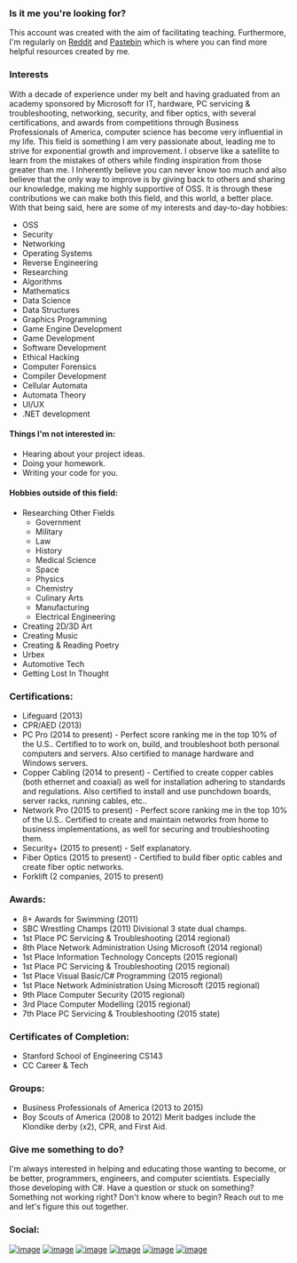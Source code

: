 ### Is it me you're looking for?

This account was created with the aim of facilitating teaching. Furthermore, I'm regularly on [Reddit](https://www.reddit.com/user/Didactic-Spectre?utm_source=amp&utm_medium=&utm_content=comment_username) and [Pastebin](https://pastebin.com/u/DidacticSpectre) which is where you can find more helpful resources created by me.

### Interests

With a decade of experience under my belt and having graduated from an academy sponsored by Microsoft for IT, hardware, PC servicing & troubleshooting, networking, security, and fiber optics, with several certifications, and awards from competitions through Business Professionals of America, computer science has become very influential in my life. This field is something I am very passionate about, leading me to strive for exponential growth and improvement. I observe like a satellite to learn from the mistakes of others while finding inspiration from those greater than me. I Inherently believe you can never know too much and also believe that the only way to improve is by giving back to others and sharing our knowledge, making me highly supportive of OSS. It is through these contributions we can make both this field, and this world, a better place. With that being said, here are some of my interests and day-to-day hobbies:

- OSS
- Security
- Networking
- Operating Systems
- Reverse Engineering
- Researching
- Algorithms
- Mathematics
- Data Science
- Data Structures
- Graphics Programming
- Game Engine Development
- Game Development
- Software Development
- Ethical Hacking
- Computer Forensics
- Compiler Development
- Cellular Automata
- Automata Theory
- UI/UX
- .NET development

#### Things I'm not interested in:

- Hearing about your project ideas.
- Doing your homework.
- Writing your code for you.

#### Hobbies outside of this field:

- Researching Other Fields
    - Government
    - Military
    - Law
    - History
    - Medical Science
    - Space
    - Physics
    - Chemistry
    - Culinary Arts
    - Manufacturing
    - Electrical Engineering
- Creating 2D/3D Art
- Creating Music
- Creating & Reading Poetry
- Urbex
- Automotive Tech
- Getting Lost In Thought

### Certifications:

- Lifeguard (2013)
- CPR/AED (2013)
- PC Pro (2014 to present) - Perfect score ranking me in the top 10% of the U.S.. Certified to to work on, build, and troubleshoot both personal computers and servers. Also certified to manage hardware and Windows servers.
- Copper Cabling (2014 to present) - Certified to create copper cables (both ethernet and coaxial) as well for installation adhering to standards and regulations. Also certified to install and use punchdown boards, server racks, running cables, etc..
- Network Pro (2015 to present) - Perfect score ranking me in the top 10% of the U.S.. Certified to create and maintain networks from home to business implementations, as well for securing and troubleshooting them.
- Security+ (2015 to present) - Self explanatory.
- Fiber Optics (2015 to present) - Certified to build fiber optic cables and create fiber optic networks.
- Forklift (2 companies, 2015 to present)

### Awards:

- 8+ Awards for Swimming (2011)
- SBC Wrestling Champs (2011) Divisional 3 state dual champs.
- 1st Place PC Servicing & Troubleshooting (2014 regional)
- 8th Place Network Administration Using Microsoft (2014 regional)
- 1st Place Information Technology Concepts (2015 regional)
- 1st Place PC Servicing & Troubleshooting (2015 regional)
- 1st Place Visual Basic/C# Programming (2015 regional)
- 1st Place Network Administration Using Microsoft (2015 regional)
- 9th Place Computer Security (2015 regional)
- 3rd Place Computer Modelling (2015 regional)
- 7th Place PC Servicing & Troubleshooting (2015 state)

### Certificates of Completion:

- Stanford School of Engineering CS143
- CC Career & Tech

### Groups:

- Business Professionals of America (2013 to 2015)
- Boy Scouts of America (2008 to 2012) Merit badges include the Klondike derby (x2), CPR, and First Aid.

### Give me something to do?

I'm always interested in helping and educating those wanting to become, or be better, programmers, engineers, and computer scientists. Especially those developing with C#. Have a question or stuck on something? Something not working right? Don't know where to begin? Reach out to me and let's figure this out together.

### Social:

[![image](https://img.shields.io/badge/Reddit-FF4500?style=for-the-badge&logo=reddit&logoColor=white)](https://www.reddit.com/user/Didactic-Spectre)
[![image](https://img.shields.io/badge/Discord-7289DA?style=for-the-badge&logo=discord&logoColor=white)](https://discordapp.com/users/828240628483751966)
[![image](https://img.shields.io/badge/YouTube-FF0000?style=for-the-badge&logo=youtube&logoColor=white)](https://www.youtube.com/channel/UChAO6RYs7Qj4C8lzwTl-dYw)
[![image](https://img.shields.io/badge/SoundCloud-FF3300?style=for-the-badge&logo=soundcloud&logoColor=white)](https://soundcloud.com/user-279854821)
[![image](https://img.shields.io/badge/Steam-000000?style=for-the-badge&logo=steam&logoColor=white)](https://steamcommunity.com/id/didacticspectre)
[![image](https://img.shields.io/badge/Xbox-107C10?style=for-the-badge&logo=xbox&logoColor=white)](http://live.xbox.com/Profile?Gamertag=didactic3058)
